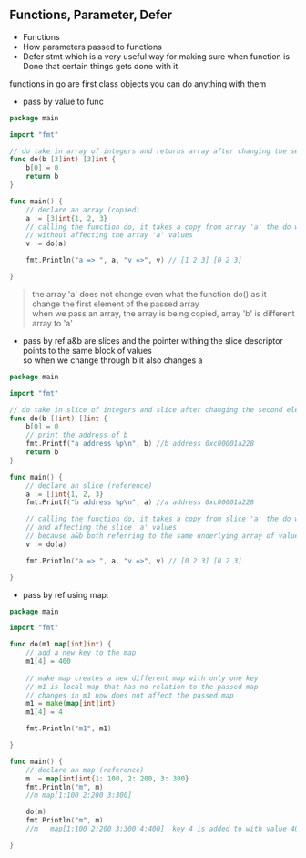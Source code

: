 ## Functions, Parameter, Defer
* Functions
* How parameters passed to functions
* Defer stmt which is a very useful way for making sure when function is Done  that certain things gets done with it

functions in go are first class objects you can do anything with them

* pass by value to func
```go
package main

import "fmt"

// do take in array of integers and returns array after changing the second element value
func do(b [3]int) [3]int {
	b[0] = 0
	return b
}

func main() {
	// declare an array (copied)
	a := [3]int{1, 2, 3}
	// calling the function do, it takes a copy from array 'a' the do whatever it wants to 
	// without affecting the array 'a' values
	v := do(a)

	fmt.Println("a => ", a, "v =>", v) // [1 2 3] [0 2 3]

}

```
> the array 'a' does not change even what the function do() as it change the first element of the passed array<br>
> when we pass an array, the array is being copied, array 'b' is different array to 'a' 


* pass by ref
a&b are slices and the pointer withing the slice descriptor points to the same block of values
<br>so when we change through b it also changes a
```go
package main

import "fmt"

// do take in slice of integers and slice after changing the second element value
func do(b []int) []int {
	b[0] = 0
	// print the address of b
	fmt.Printf("a address %p\n", b) //b address 0xc00001a228
	return b
}

func main() {
	// declare an slice (reference)
	a := []int{1, 2, 3}
	fmt.Printf("b address %p\n", a) //a address 0xc00001a228

	// calling the function do, it takes a copy from slice 'a' the do whatever it wants to
	// and affecting the slice 'a' values
	// because a&b both referring to the same underlying array of values
	v := do(a)

	fmt.Println("a => ", a, "v =>", v) // [0 2 3] [0 2 3]

}

```
* pass by ref
using map: 
```go
package main

import "fmt"

func do(m1 map[int]int) {
	// add a new key to the map
	m1[4] = 400
	
	// make map creates a new different map with only one key 
	// m1 is local map that has no relation to the passed map
	// changes in m1 now does not affect the passed map
	m1 = make(map[int]int)
	m1[4] = 4

	fmt.Println("m1", m1)

}

func main() {
	// declare an map (reference)
	m := map[int]int{1: 100, 2: 200, 3: 300}
	fmt.Println("m", m)
	//m map[1:100 2:200 3:300]

	do(m)
	fmt.Println("m", m)
	//m   map[1:100 2:200 3:300 4:400]  key 4 is added to with value 400

}

```



